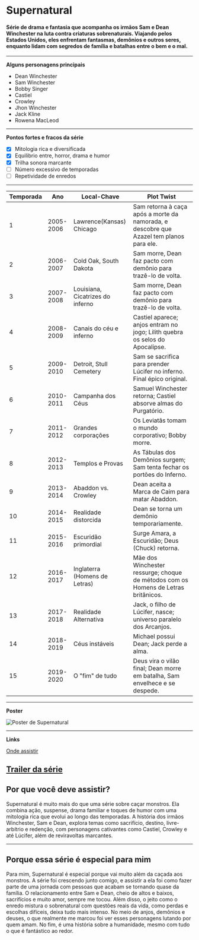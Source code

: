 # Supernatural 

#### Série de drama e fantasia que acompanha os irmãos Sam e Dean Winchester na luta contra criaturas sobrenaturais. Viajando pelos Estados Unidos, eles enfrentam fantasmas, demônios e outros seres, enquanto lidam com segredos de família e batalhas entre o bem e o mal.
---
**Alguns personagens principais**

- Dean Winchester
- Sam Winchester
- Bobby Singer
- Castiel
- Crowley
- Jhon Winchester
- Jack Kline
- Rowena MacLeod

 ---
**Pontos fortes e fracos da série**
- [x] Mitologia rica e diversificada
- [x] Equilibrio entre, horror, drama e humor
- [x] Trilha sonora marcante
- [ ] Número excessivo de temporadas
- [ ] Repetividade de enredos

---

| Temporada |     Ano     |   Local-Chave   | Plot Twist |
|-----------|-------------|------------|------------|
|     1     |  2005-2006  | Lawrence(Kansas) Chicago|  Sam retorna à caça após a morte da namorada, e descobre que Azazel tem planos para ele. |
|     2     |  2006-2007  | Cold Oak, South Dakota | Sam morre, Dean faz pacto com demônio para trazê-lo de volta. |
|     3     |  2007-2008  | Louisiana, Cicatrizes do inferno | Sam morre, Dean faz pacto com demônio para trazê-lo de volta. |
|     4     |  2008-2009  | Canais do céu e inferno | Castiel aparece; anjos entram no jogo; Lilith quebra os selos do Apocalipse. |
|     5     |  2009-2010  | Detroit, Stull Cemetery | Sam se sacrifica para prender Lúcifer no inferno. Final épico original.   |
|     6     |  2010-2011  | Campanha dos Céus  | Samuel Winchester retorna; Castiel absorve almas do Purgatório.   |
|     7     |  2011-2012  |  Grandes corporações | Os Leviatãs tomam o mundo corporativo; Bobby morre.   |
|     8     |  2012-2013  |  Templos e Provas |  As Tábulas dos Demônios surgem; Sam tenta fechar os portões do Inferno.  |
|     9     |  2013-2014  | Abaddon vs. Crowley  |  Dean aceita a Marca de Caim para matar Abaddon.  |
|    10     |  2014-2015  |  Realidade distorcida |  Dean se torna um demônio temporariamente.  |
|    11     |  2015-2016  |  Escuridão primordial  |  Surge Amara, a Escuridão; Deus (Chuck) retorna.  |
|    12     |  2016-2017  |  Inglaterra (Homens de Letras)  |  Mãe dos Winchester ressurge; choque de métodos com os Homens de Letras britânicos. |
|    13     |  2017-2018  |  Realidade Alternativa |  Jack, o filho de Lúcifer, nasce; universo paralelo dos Arcanjos. |
|    14     |  2018-2019  | Céus instáveis  |   Michael possui Dean; Jack perde a alma.  |
|    15     |  2019-2020  |  O "fim" de tudo |  Deus vira o vilão final; Dean morre em batalha, Sam envelhece e se despede.  |
---
**Poster**

![Poster de Supernatural](https://play-lh.googleusercontent.com/tKFq3Xq5nZlP_NRmrGOC_pHKGNGPEhTxb0IfnKfHBHppits9kGF-4cXiEf8NHjY2jwswZJrvgXCA8OS8NZmn)

---
**Links**

[Onde assistir](https://www.primevideo.com/detail/0NPXH37LPCA3C0H0POB1O8YXTF/ref=atv_sr_fle_c_Tn74RA_1_1_1?sr=1-1&pageTypeIdSource=ASIN&pageTypeId=B07XJQRTX6&qid=1747854288157)

[Trailer da série](https://www.youtube.com/watch?v=apltEQy8RzQ)
---

## Por que você deve assistir?

Supernatural é muito mais do que uma série sobre caçar monstros. Ela combina ação, suspense, drama familiar e toques de humor com uma mitologia rica que evolui ao longo das temporadas. A história dos irmãos Winchester, Sam e Dean, explora temas como sacrifício, destino, livre-arbítrio e redenção, com personagens cativantes como Castiel, Crowley e até Lúcifer, além de reviravoltas marcantes.

---

## Porque essa série é especial para mim

Para mim, Supernatural é especial porque vai muito além da caçada aos monstros. A série foi crescendo junto comigo, e assistir a ela foi como fazer parte de uma jornada com pessoas que acabam se tornando quase da família. O relacionamento entre Sam e Dean, cheio de altos e baixos, sacrifícios e muito amor, sempre me tocou. Além disso, o jeito como o enredo mistura o sobrenatural com questões reais da vida, como perdas e escolhas difíceis, deixa tudo mais intenso. No meio de anjos, demônios e deuses, o que realmente me marcou foi ver esses personagens lutando por quem amam. No fim, é uma história sobre a humanidade, mesmo com tudo o que é fantástico ao redor.










